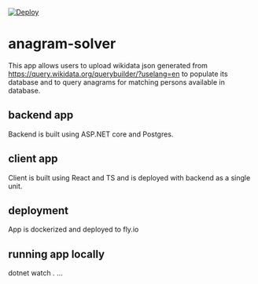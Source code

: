 [![Deploy](https://github.com/ChainsOfPower/anagram-solver/actions/workflows/deploy.yml/badge.svg)](https://github.com/ChainsOfPower/anagram-solver/actions/workflows/deploy.yml)

# anagram-solver

This app allows users to upload wikidata json generated from https://query.wikidata.org/querybuilder/?uselang=en to populate its database and to query anagrams for matching persons available in database.

## backend app
Backend is built using ASP.NET core and Postgres.

## client app
Client is built using React and TS and is deployed with backend as a single unit.

## deployment
App is dockerized and deployed to fly.io

## running app locally
dotnet watch . ...
